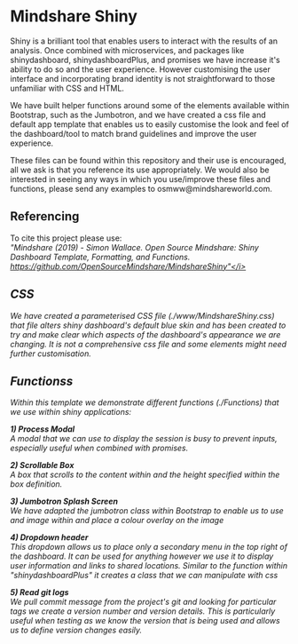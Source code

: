 # Mindshare Shiny
Shiny is a brilliant tool that enables users to interact with the results of an analysis. Once combined with microservices, and packages like shinydashboard, shinydashboardPlus, and promises we have increase it's ability to do so and the user experience. However customising the user interface and incorporating brand identity is not straightforward to those unfamiliar with CSS and HTML.

We have built helper functions around some of the elements available within Bootstrap, such as the Jumbotron, and we have created a css file and default app template that enables us to easily customise the look and feel of the dashboard/tool to match brand guidelines and improve the user experience. 

These files can be found within this repository and their use is encouraged, all we ask is that you reference its use appropriately. We would also be interested in seeing any ways in which you use/improve these files and functions, please send any examples to osmww\@mindshareworld.com.

## Referencing

To cite this project please use: <br> <i>\"Mindshare (2019) - Simon Wallace. Open Source Mindshare: Shiny Dashboard Template, Formatting, and Functions. https://github.com/OpenSourceMindshare/MindshareShiny"</i>

## CSS

We have created a parameterised CSS file (./www/MindshareShiny.css) that file alters shiny dashboard's default blue skin and has been created to try and make clear which aspects of the dashboard's appearance we are changing. It is not a comprehensive css file and some elements might need further customisation.

## Functionss
Within this template we demonstrate different functions (./Functions) that we use within shiny applications: 

<b>1) Process Modal</b> <br> A modal that we can use to display the session is busy to prevent inputs, especially useful when combined with promises. 

<b>2) Scrollable Box</b><br>A box that scrolls to the content within and the height specified within the box definition. 

<b>3) Jumbotron Splash Screen</b><br> We have adapted the jumbotron class within Bootstrap to enable us to use and image within and place a colour overlay on the image 

<b>4) Dropdown header</b><br> This dropdown allows us to place only a secondary menu in the top right of the dashboard. It can be used for anything however we use it to display user information and links to shared locations. Similar to the function within "shinydashboardPlus" it creates a class that we can manipulate with css 

<b>5) Read git logs</b><br> We pull commit message from the project\'s git and looking for particular tags we create a version number and version details. This is particularly useful when testing as we know the version that is being used and allows us to define version changes easily.
